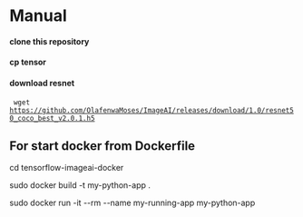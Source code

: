 # Manual

#### clone this repository
#### cp tensor
#### download resnet 
<code> wget https://github.com/OlafenwaMoses/ImageAI/releases/download/1.0/resnet50_coco_best_v2.0.1.h5 </code>

## For start docker from Dockerfile
cd tensorflow-imageai-docker

sudo docker build -t my-python-app .

sudo docker run -it --rm --name my-running-app my-python-app
